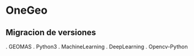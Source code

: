 # OneGeo
## Migracion de versiones
. GEOMAS
. Python3
. MachineLearning
. DeepLearning
. Opencv-Python
